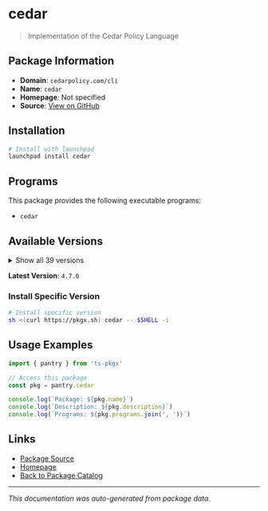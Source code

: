 # cedar

> Implementation of the Cedar Policy Language

## Package Information

- **Domain**: `cedarpolicy.com/cli`
- **Name**: `cedar`
- **Homepage**: Not specified
- **Source**: [View on GitHub](https://github.com/pkgxdev/pantry/tree/main/projects/cedarpolicy.com/cli/package.yml)

## Installation

```bash
# Install with launchpad
launchpad install cedar
```

## Programs

This package provides the following executable programs:

- `cedar`

## Available Versions

<details>
<summary>Show all 39 versions</summary>

- `4.7.0`, `4.6.1`, `4.6.0`, `4.5.1`, `4.5.0`
- `4.4.1`, `4.4.0`, `4.3.3`, `4.3.2`, `4.3.1`
- `4.3.0`, `4.2.2`, `4.2.1`, `4.2.0`, `4.1.0`
- `4.0.0`, `3.4.1`, `3.4.0`, `3.3.0`, `3.2.4`
- `3.2.1`, `3.2.0`, `3.1.4`, `3.1.3`, `3.1.2`
- `3.1.1`, `3.1.0`, `3.0.1`, `3.0.0`, `2.5.0`
- `2.4.7`, `2.4.6`, `2.4.5`, `2.4.4`, `2.4.3`
- `2.4.2`, `2.4.1`, `2.4.0`, `2.3.3`

</details>

**Latest Version**: `4.7.0`

### Install Specific Version

```bash
# Install specific version
sh <(curl https://pkgx.sh) cedar -- $SHELL -i
```

## Usage Examples

```typescript
import { pantry } from 'ts-pkgx'

// Access this package
const pkg = pantry.cedar

console.log(`Package: ${pkg.name}`)
console.log(`Description: ${pkg.description}`)
console.log(`Programs: ${pkg.programs.join(', ')}`)
```

## Links

- [Package Source](https://github.com/pkgxdev/pantry/tree/main/projects/cedarpolicy.com/cli/package.yml)
- [Homepage](#)
- [Back to Package Catalog](../../../package-catalog.md)

---

*This documentation was auto-generated from package data.*
